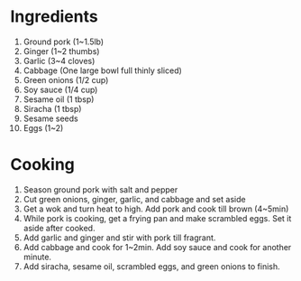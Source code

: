 # Ingredients

1. Ground pork (1~1.5lb)
2. Ginger (1~2 thumbs)
3. Garlic (3~4 cloves)
4. Cabbage (One large bowl full thinly sliced)
5. Green onions (1/2 cup)
6. Soy sauce (1/4 cup)
7. Sesame oil (1 tbsp)
8. Siracha (1 tbsp)
9. Sesame seeds
10. Eggs (1~2)

# Cooking

1. Season ground pork with salt and pepper
2. Cut green onions, ginger, garlic, and cabbage and set aside
3. Get a wok and turn heat to high. Add pork and cook till brown (4~5min)
4. While pork is cooking, get a frying pan and make scrambled eggs. Set it aside after cooked.
5. Add garlic and ginger and stir with pork till fragrant.
6. Add cabbage and cook for 1~2min. Add soy sauce and cook for another minute.
7. Add siracha, sesame oil, scrambled eggs, and green onions to finish.

